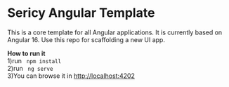 # Sericy Angular Template

This is a core template for all Angular applications. It is currently based on Angular 16.
Use this repo for scaffolding a new UI app.

**How to run it**  <br>
1)run <code> npm install </code> <br>
2)run <code> ng serve  </code> <br>
3)You can browse it in [http://localhost:4202]() <br>
